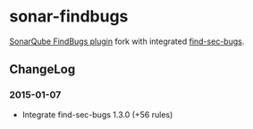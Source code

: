 # sonar-findbugs
[SonarQube FindBugs plugin](https://github.com/SonarSource/sonar-findbugs) fork with integrated [find-sec-bugs](https://github.com/h3xstream/find-sec-bugs).

## ChangeLog

### 2015-01-07  
- Integrate find-sec-bugs 1.3.0 (+56 rules)
